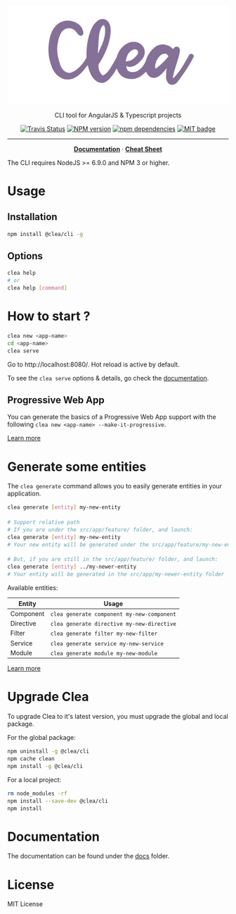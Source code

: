 <p align="center">
  <img alt="Clea" src="https://github.com/groupe-sii/clea-cli/blob/master/assets/clea.png?raw=true" />
</p>

<p align="center">CLI tool for AngularJS & Typescript projects</p>

<p align="center">
  <a href="https://travis-ci.org/groupe-sii/clea-cli"><img alt="Travis Status" src="https://travis-ci.org/groupe-sii/clea-cli.svg"></a>
  <a href="https://npmjs.org/package/@clea/cli"><img alt="NPM version" src="https://badge.fury.io/js/clea.svg"></a>
  <a href="https://david-dm.org/groupe-sii/clea-cli"><img src="https://david-dm.org/groupe-sii/clea-cli.svg" alt="npm dependencies"></a>
  <a href="http://opensource.org/licenses/MIT"><img src="http://img.shields.io/badge/license-MIT-brightgreen.svg" alt="MIT badge"></a>
</p>

---

<p align="center">
  <a href="https://groupe-sii.github.io/clea-cli"><strong>Documentation</strong></a> ·
  <a href="https://groupe-sii.github.io/cheat-sheets/clea/index.html"><strong>Cheat Sheet</strong></a>
</p>

The CLI requires NodeJS >= 6.9.0 and NPM 3 or higher.

# Usage

## Installation

```bash
npm install @clea/cli -g
```

## Options

```bash
clea help
# or
clea help [command]
```

# How to start ?

```bash
clea new <app-name>
cd <app-name>
clea serve
```

Go to http://localhost:8080/. Hot reload is active by default.

To see the `clea serve` options & details, go check the [documentation](docs/commands/serve.md).

## Progressive Web App

You can generate the basics of a Progressive Web App support with the following `clea new <app-name> --make-it-progressive`.

[Learn more](docs/more/make-it-progressive.md)

# Generate some entities

The `clea generate` command allows you to easily generate entities in your application.

```bash
clea generate [entity] my-new-entity

# Support relative path
# If you are under the src/app/feature/ folder, and launch:
clea generate [entity] my-new-entity
# Your new entity will be generated under the src/app/feature/my-new-entity folder

# But, if you are still in the src/app/feature/ folder, and launch:
clea generate [entity] ../my-newer-entity
# Your entity will be generated in the src/app/my-newer-entity folder
```

Available entities:

Entity                  | Usage
---                     | ---
Component               | `clea generate component my-new-component`
Directive               | `clea generate directive my-new-directive`
Filter                  | `clea generate filter my-new-filter`
Service                 | `clea generate service my-new-service`
Module                  | `clea generate module my-new-module`

[Learn more](docs/commands/generate.md)

# Upgrade Clea

To upgrade Clea to it's latest version, you must upgrade the global and local package.

For the global package:

```bash
npm uninstall -g @clea/cli
npm cache clean
npm install -g @clea/cli
```

For a local project:

```bash
rm node_modules -rf
npm install --save-dev @clea/cli
npm install
```

# Documentation

The documentation can be found under the [docs](https://github.com/groupe-sii/clea-cli/tree/master/docs) folder.

# License

MIT License
